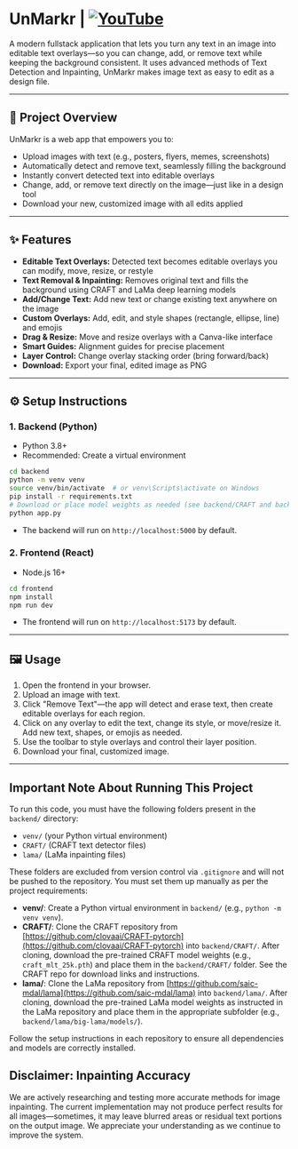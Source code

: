 # UnMarkr | [![YouTube](https://img.shields.io/badge/YouTube-FF0000?style=for-the-badge&logo=youtube&logoColor=white)](https://www.youtube.com/@dhruvpatel0503)

A modern fullstack application that lets you turn any text in an image into editable text overlays—so you can change, add, or remove text while keeping the background consistent. It uses advanced methods of Text Detection and Inpainting, UnMarkr makes image text as easy to edit as a design file.

---

## 🚀 Project Overview
UnMarkr is a web app that empowers you to:
- Upload images with text (e.g., posters, flyers, memes, screenshots)
- Automatically detect and remove text, seamlessly filling the background
- Instantly convert detected text into editable overlays
- Change, add, or remove text directly on the image—just like in a design tool
- Download your new, customized image with all edits applied

---

## ✨ Features
- **Editable Text Overlays:** Detected text becomes editable overlays you can modify, move, resize, or restyle
- **Text Removal & Inpainting:** Removes original text and fills the background using CRAFT and LaMa deep learning models
- **Add/Change Text:** Add new text or change existing text anywhere on the image
- **Custom Overlays:** Add, edit, and style shapes (rectangle, ellipse, line) and emojis
- **Drag & Resize:** Move and resize overlays with a Canva-like interface
- **Smart Guides:** Alignment guides for precise placement
- **Layer Control:** Change overlay stacking order (bring forward/back)
- **Download:** Export your final, edited image as PNG

---

## ⚙️ Setup Instructions

### 1. Backend (Python)
- Python 3.8+
- Recommended: Create a virtual environment

```bash
cd backend
python -m venv venv
source venv/bin/activate  # or venv\Scripts\activate on Windows
pip install -r requirements.txt
# Download or place model weights as needed (see backend/CRAFT and backend/lama)
python app.py
```
- The backend will run on `http://localhost:5000` by default.

### 2. Frontend (React)
- Node.js 16+

```bash
cd frontend
npm install
npm run dev
```
- The frontend will run on `http://localhost:5173` by default.

---

## 🖼️ Usage
1. Open the frontend in your browser.
2. Upload an image with text.
3. Click "Remove Text"—the app will detect and erase text, then create editable overlays for each region.
4. Click on any overlay to edit the text, change its style, or move/resize it. Add new text, shapes, or emojis as needed.
5. Use the toolbar to style overlays and control their layer position.
6. Download your final, customized image.

--- 

## Important Note About Running This Project

To run this code, you must have the following folders present in the `backend/` directory:
- `venv/` (your Python virtual environment)
- `CRAFT/` (CRAFT text detector files)
- `lama/` (LaMa inpainting files)

These folders are excluded from version control via `.gitignore` and will not be pushed to the repository. You must set them up manually as per the project requirements:

- **venv/**: Create a Python virtual environment in `backend/` (e.g., `python -m venv venv`).
- **CRAFT/**: Clone the CRAFT repository from [https://github.com/clovaai/CRAFT-pytorch](https://github.com/clovaai/CRAFT-pytorch) into `backend/CRAFT/`. After cloning, download the pre-trained CRAFT model weights (e.g., `craft_mlt_25k.pth`) and place them in the `backend/CRAFT/` folder. See the CRAFT repo for download links and instructions.
- **lama/**: Clone the LaMa repository from [https://github.com/saic-mdal/lama](https://github.com/saic-mdal/lama) into `backend/lama/`. After cloning, download the pre-trained LaMa model weights as instructed in the LaMa repository and place them in the appropriate subfolder (e.g., `backend/lama/big-lama/models/`).

Follow the setup instructions in each repository to ensure all dependencies and models are correctly installed. 

## Disclaimer: Inpainting Accuracy

We are actively researching and testing more accurate methods for image inpainting. The current implementation may not produce perfect results for all images—sometimes, it may leave blurred areas or residual text portions on the output image. We appreciate your understanding as we continue to improve the system. 
